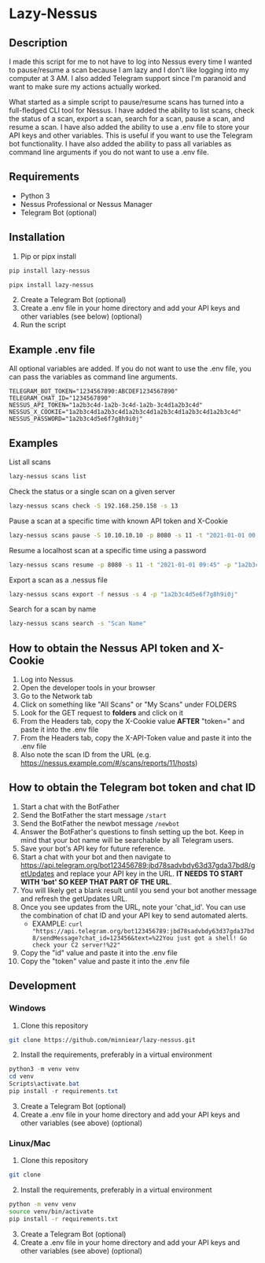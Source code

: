 # Lazy-Nessus

## Description
I made this script for me to not have to log into Nessus every time I wanted to pause/resume a scan because I am lazy and I don't like logging into my computer at 3 AM. I also added Telegram support since I'm paranoid and want to make sure my actions actually worked.

What started as a simple script to pause/resume scans has turned into a full-fledged CLI tool for Nessus. I have added the ability to list scans, check the status of a scan, export a scan, search for a scan, pause a scan, and resume a scan. I have also added the ability to use a .env file to store your API keys and other variables. This is useful if you want to use the Telegram bot functionality. I have also added the ability to pass all variables as command line arguments if you do not want to use a .env file.


## Requirements
- Python 3
- Nessus Professional or Nessus Manager
- Telegram Bot (optional)

## Installation
1. Pip or pipx install
```bash
pip install lazy-nessus
```
```bash
pipx install lazy-nessus
```
2. Create a Telegram Bot (optional)
3. Create a .env file in your home directory and add your API keys and other variables (see below) (optional)
4. Run the script
## Example .env file
All optional variables are added. If you do not want to use the .env file, you can pass the variables as command line arguments.
```
TELEGRAM_BOT_TOKEN="1234567890:ABCDEF1234567890"
TELEGRAM_CHAT_ID="1234567890"
NESSUS_API_TOKEN="1a2b3c4d-1a2b-3c4d-1a2b-3c4d1a2b3c4d"
NESSUS_X_COOKIE="1a2b3c4d1a2b3c4d1a2b3c4d1a2b3c4d1a2b3c4d1a2b3c4d"
NESSUS_PASSWORD="1a2b3c4d5e6f7g8h9i0j"
```

## Examples
List all scans
```bash
lazy-nessus scans list
```
Check the status or a single scan on a given server
```bash
lazy-nessus scans check -S 192.168.250.158 -s 13
```
Pause a scan at a specific time with known API token and X-Cookie
```bash
lazy-nessus scans pause -S 10.10.10.10 -p 8080 -s 11 -t "2021-01-01 00:00" -tT "1234567890:ABCDEF1234567890" -tC "1234567890" -aT "1a2b3c4d-1a2b-3c4d-1a2b-3c4d1a2b3c4d" -c "1a2b3c4d1a2b3c4d1a2b3c4d1a2b3c4d1a2b3c4d1a2b3c4d" -v
```
Resume a localhost scan at a specific time using a password
```bash
lazy-nessus scans resume -p 8080 -s 11 -t "2021-01-01 09:45" -p "1a2b3c4d5e6f7g8h9i0j"
```
Export a scan as a .nessus file
```bash
lazy-nessus scans export -f nessus -s 4 -p "1a2b3c4d5e6f7g8h9i0j"
```
Search for a scan by name
```bash
lazy-nessus scans search -s "Scan Name"
```

## How to obtain the Nessus API token and X-Cookie
1. Log into Nessus
2. Open the developer tools in your browser
3. Go to the Network tab
4. Click on something like "All Scans" or "My Scans" under FOLDERS
5. Look for the GET request to **folders** and click on it
6. From the Headers tab, copy the X-Cookie value **AFTER** "token=" and paste it into the .env file
7. From the Headers tab, copy the X-API-Token value and paste it into the .env file
8. Also note the scan ID from the URL (e.g. https://nessus.example.com/#/scans/reports/11/hosts)

## How to obtain the Telegram bot token and chat ID
1. Start a chat with the BotFather
2. Send the BotFather the start message `/start`
3. Send the BotFather the newbot message `/newbot`
4. Answer the BotFather's questions to finsh setting up the bot. Keep in mind that your bot name will be searchable by all Telegram users.
5. Save your bot's API key for future reference.
6. Start a chat with your bot and then navigate to <https://api.telegram.org/bot123456789:jbd78sadvbdy63d37gda37bd8/getUpdates> and replace your API key in the URL. **IT NEEDS TO START WITH 'bot' SO KEEP THAT PART OF THE URL**.
7. You will likely get a blank result until you send your bot another message and refresh the getUpdates URL.
8. Once you see updates from the URL, note your 'chat_id'. You can use the combination of chat ID and your API key to send automated alerts.
    - EXAMPLE: `curl "https://api.telegram.org/bot123456789:jbd78sadvbdy63d37gda37bd8/sendMessage?chat_id=123456&text=%22You just got a shell! Go check your C2 server!%22"`
9. Copy the "id" value and paste it into the .env file
10. Copy the "token" value and paste it into the .env file
## Development
### Windows
1. Clone this repository
```bash
git clone https://github.com/minniear/lazy-nessus.git
```
2. Install the requirements, preferably in a virtual environment
```powershell
python3 -m venv venv
cd venv
Scripts\activate.bat
pip install -r requirements.txt
```
3. Create a Telegram Bot (optional)
4. Create a .env file in your home directory and add your API keys and other variables (see above) (optional)

### Linux/Mac
1. Clone this repository
```bash
git clone
```
2. Install the requirements, preferably in a virtual environment
```bash
python -m venv venv
source venv/bin/activate
pip install -r requirements.txt
```
3. Create a Telegram Bot (optional)
4. Create a .env file in your home directory and add your API keys and other variables (see above) (optional)

